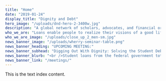 ```yaml
---
title: "Home"
date: "2019-01-24"
display_title: "Dignity and Debt"
hero_image: "/uploads/dnd-hero-2-3400w.jpg"
description: "A global network of scholars, advocates, and financial organizations working to understand and empower the linkages between lending and human values."
who_we_are: "Loans enable people to realize their visions of a good life, yet many families across the globe are falling into life-altering debt. Worried that they will forever be enslaved by it, some parents have trouble sleeping and their health and relationships diminish. Debt affects their ability to help loved ones live with dignity, whether they be children or aging parents with inadequate resources. Further, debt can reduce self-esteem, motivation, and capacity to participate effectively in civic life and financial institutions. Financial propositions that lack a vision of dignity treat people like robotic quantities, occluding the very moral values that give financial sacrifices meaning."
who_we_are_image: "/uploads/close_up_2_men-sm.jpg"
news_banner_image: "/uploads/wherry-seminar-table.png"
news_banner_heading: "UPCOMING MEETING:"
news_banner_subhead: "Digging Out With Dignity: Solving the Student Debt Crisis and Honoring Meaning at the Margins"
news_banner_blurb: "<br />Student loans from the federal government total $1.5 trillion in the United States with 40 percent of them at risk of default over the next four years.  As global unrest over the terms of student debt increases, this series of panels will consider what can be done about the costs of debt while paying more attention to its significance for students and families."
news_banner_link: "/meetings/"
---
```


This is the text index content.

